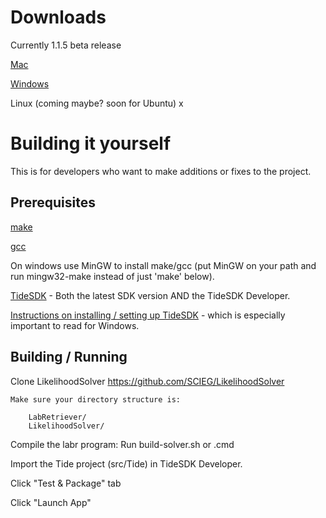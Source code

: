# Downloads

Currently 1.1.5 beta release

[Mac](https://github.com/SCIEG/LabRetriever/releases/download/1.1.5/LabRetriever-1.1.5.dmg)

[Windows](https://github.com/SCIEG/LabRetriever/releases/download/1.1.5/LabRetriever-1.1.5.msi)

Linux (coming maybe? soon for Ubuntu)
x
# Building it yourself

This is for developers who want to make additions or fixes to the project.

## Prerequisites

[make](http://www.gnu.org/software/make/)

[gcc](http://gcc.gnu.org/)

On windows use MinGW to install make/gcc (put MinGW on your path and run mingw32-make instead of just 'make' below).

[TideSDK](http://www.tidesdk.org/) - Both the latest SDK version AND the TideSDK Developer.

[Instructions on installing / setting up TideSDK](http://tidesdk.multipart.net/docs/user-dev/generated/#!/guide/getting_started) - which is especially important to read for Windows.


## Building / Running

Clone LikelihoodSolver
    https://github.com/SCIEG/LikelihoodSolver

    Make sure your directory structure is:

        LabRetriever/
        LikelihoodSolver/

Compile the labr program:
    Run build-solver.sh or .cmd

Import the Tide project (src/Tide) in TideSDK Developer.

Click "Test & Package" tab

Click "Launch App"


